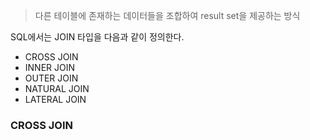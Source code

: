 > 다른 테이블에 존재하는 데이터들을 조합하여 result set을 제공하는 방식

SQL에서는 JOIN 타입을 다음과 같이 정의한다.
- CROSS JOIN
- INNER JOIN
- OUTER JOIN
- NATURAL JOIN
- LATERAL JOIN

### CROSS JOIN


